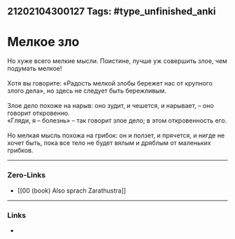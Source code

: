 21202104300127
Tags: #type_unfinished_anki 
---
# Мелкое зло

Но хуже всего мелкие мысли. Поистине, лучше уж совершить злое, чем подумать мелкое! <br><br>Хотя вы говорите: «Радость мелкой злобы бережет нас от крупного злого дела», но здесь не следует быть бережливым. <br><br>Злое дело похоже на нарыв: оно зудит, и чешется, и нарывает, – оно говорит откровенно. <br>«Гляди, я – болезнь» – так говорит злое дело; в этом откровенность его. <br><br>Но мелкая мысль похожа на грибок: он и ползет, и прячется, и нигде не хочет быть, пока все тело не будет вялым и дряблым от маленьких грибков.

---
### Zero-Links
- [[00 (book) Also sprach Zarathustra]]
---
### Links
-